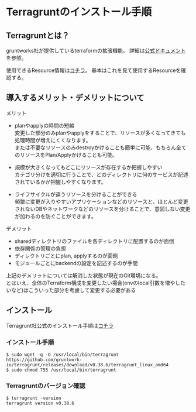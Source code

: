 # Terragruntのインストール手順

## Terragruntとは？

gruntworks社が提供しているterraformの拡張機能。
詳細は[公式ドキュメント](https://terragrunt.gruntwork.io/)を参照。

使用できるResource情報は[コチラ](https://registry.terraform.io/providers/hashicorp/aws/latest/docs)。
基本はこれを見て使用するResourceを確認する。

## 導入するメリット・デメリットについて
メリット
- planやapplyの時間の短縮  
変更した部分のみplanやapplyをすることで、リソースが多くなってきても処理時間が増えにくくなります。  
または不要なリソースのみdestroyかけることも簡単に可能、もちろん全てのリソースをPlan/Applyかけることも可能。

- 規模が大きくなってもどこにリソースが存在するか把握しやすい  
カテゴリ分けを適切に行うことで、どのディレクトリに何のサービスが記述されているかが把握しやすくなります。

- ライフサイクルが違うリソースを分けることができる  
頻繁に変更が入りやすいアプリケーションなどのリソースと、ほとんど変更されないDBやネットワークなどのリソースを分けることで、意図しない変更が加わるのを防ぐことができます。

デメリット
- sharedディレクトリのファイルを各ディレクトリに配置するのが面倒
- 依存関係の管理の負担
- ディレクトリごとにplan, applyするのが面倒
- モジュールごとにbackendの設定を記述するのが手間

上記のデメリットについては解消した状態が現在のGit環境になる。  
とはいえ、全体のTerraform構成を変更したい場合(envのlocal引数を増やしたいなど)はこういった部分を考慮して変更する必要がある

## インストール

Terragrunt社公式のインストール手順は[コチラ](https://terragrunt.gruntwork.io/docs/getting-started/install/)

### インストール手順

```
$ sudo wget -q -O /usr/local/bin/terragrunt https://github.com/gruntwork-io/terragrunt/releases/download/v0.38.6/terragrunt_linux_amd64
$ sudo chmod 755 /usr/local/bin/terragrunt
```

### Terragruntのバージョン確認

```
$ terragrunt -version
terragrunt version v0.38.6
```
